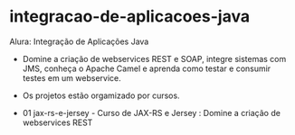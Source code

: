 # integracao-de-aplicacoes-java

Alura: Integração de Aplicações Java
- Domine a criação de webservices REST e SOAP, integre sistemas com JMS, conheça o Apache Camel e aprenda como testar e consumir testes em um webservice.

- Os projetos estão orgamizado por cursos.
- 01 jax-rs-e-jersey - Curso de JAX-RS e Jersey : Domine a criação de webservices REST
